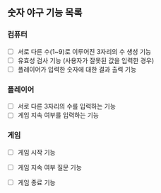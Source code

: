 ## 숫자 야구 기능 목록

### 컴퓨터
- [ ] 서로 다른 수(1~9)로 이루어진 3자리의 수 생성 기능
- [ ] 유효성 검사 기능 (사용자가 잘못된 값을 입력한 경우)
- [ ] 플레이어가 입력한 숫자에 대한 결과 출력 기능

### 플레이어
- [ ] 서로 다른 3자리의 수를 입력하는 기능
- [ ] 게임 지속 여부를 입력하는 기능

### 게임
- [ ] 게임 시작 기능
- [ ] 게임 지속 여부 질문 기능
- [ ] 게임 종료 기능
  